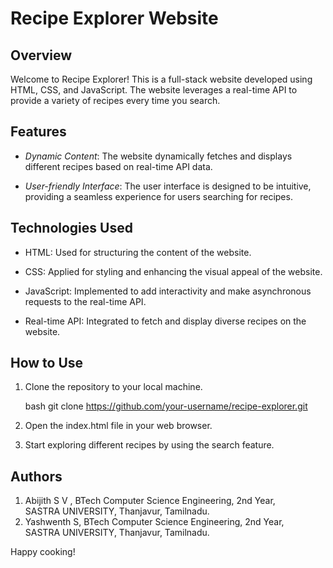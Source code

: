 # Recipe Explorer Website

## Overview

Welcome to Recipe Explorer! This is a full-stack website developed using HTML, CSS, and JavaScript. The website leverages a real-time API to provide a variety of recipes every time you search.

## Features

- *Dynamic Content*: The website dynamically fetches and displays different recipes based on real-time API data.
  
- *User-friendly Interface*: The user interface is designed to be intuitive, providing a seamless experience for users searching for recipes.

## Technologies Used

- HTML: Used for structuring the content of the website.
  
- CSS: Applied for styling and enhancing the visual appeal of the website.
  
- JavaScript: Implemented to add interactivity and make asynchronous requests to the real-time API.

- Real-time API: Integrated to fetch and display diverse recipes on the website.

## How to Use

1. Clone the repository to your local machine.
  
    bash
    git clone https://github.com/your-username/recipe-explorer.git
    

2. Open the index.html file in your web browser.

3. Start exploring different recipes by using the search feature.

## Authors

1. Abijith S V , BTech Computer Science Engineering, 2nd Year,<br>
   SASTRA UNIVERSITY, Thanjavur, Tamilnadu.
2. Yashwenth S, BTech Computer Science Engineering, 2nd Year,<br>
   SASTRA UNIVERSITY, Thanjavur, Tamilnadu.

Happy cooking!
